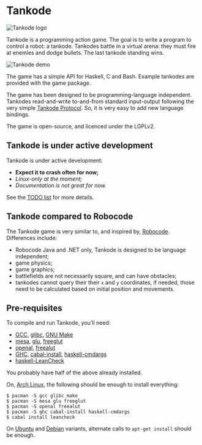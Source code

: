 Tankode
=======

![Tankode logo](https://github.com/rudymatela/tankode/releases/download/v0.0.1/tankode-logo-colour-400px.png)

Tankode is a programming action game.  The goal is to write a program to
control a robot: a tankode.  Tankodes battle in a virtual arena: they must fire
at enemies and dodge bullets.  The last tankode standing wins.

![Tankode demo](https://github.com/rudymatela/tankode/releases/download/v0.0.1/tankode-400x200.gif)

The game has a simple API for Haskell, C and Bash.  Example tankodes are
provided with the game package.

The game has been designed to be programming-language independent.  Tankodes
read-and-write to-and-from standard input-output following the very simple
[Tankode Protocol].  So, it is very easy to add new language bindings.

The game is open-source, and licenced under the LGPLv2.


Tankode is under active development
-----------------------------------

Tankode is under active development:

* __Expect it to crash often for now;__
* _Linux-only at the moment;_
* _Documentation is not great for now._

See the [TODO list] for more details.


Tankode compared to Robocode
----------------------------

The Tankode game is very similar to, and inspired by, [Robocode].
Differences include:

* Robocode Java and .NET only, Tankode is designed to be language independent;
* game physics;
* game graphics;
* battlefields are not necessarily square, and can have obstacles;
* tankodes cannot query their their `x` and `y` coordinates,
  if needed, those need to be calculated based on initial position and movements.


Pre-requisites
--------------

To compile and run Tankode, you'll need:

* [GCC], [glibc], [GNU Make]
* [mesa], [glu], [freeglut]
* [openal], [freealut]
* [GHC], [cabal-install], [haskell-cmdargs]
* [haskell-LeanCheck]

You probably have half of the above already installed.

On, [Arch Linux], the following should be enough to install everything:

	$ pacman -S gcc glibc make
	$ pacman -S mesa glu freeglut
	$ pacman -S openal freealut
	$ pacman -S ghc cabal-install haskell-cmdargs
	$ cabal install leancheck

On [Ubuntu] and [Debian] variants, alternate calls to `apt-get install` should be
enough.


[Tankode Protocol]: doc/tankode-protocol.md
[Tankode Display Protocol]: doc/tankode-display-protocol.md
[TODO list]: TODO.md

[Arch Linux]:        https://archlinux.org
[Ubuntu]:            https://ubuntu.com
[Debian]:            https://debian.org
[GCC]:               https://gcc.gnu.org/
[glibc]:             https://www.gnu.org/software/libc/
[GNU Make]:          https://www.gnu.org/software/make/
[mesa]:              https://mesa3d.org/
[glu]:               http://freeglut.sourceforge.net/
[freeglut]:          http://freeglut.sourceforge.net/
[openal]:            https://openal.org
[freealut]:          https://github.com/vancegroup/freealut
[GHC]:               https://www.haskell.org/ghc/
[cabal-install]:     https://www.haskell.org/cabal/
[haskell-cmdargs]:   https://hackage.haskell.org/package/cmdargs
[haskell-LeanCheck]: https://hackage.haskell.org/package/leancheck

[Robocode]: http://robocode.sourceforge.net/
